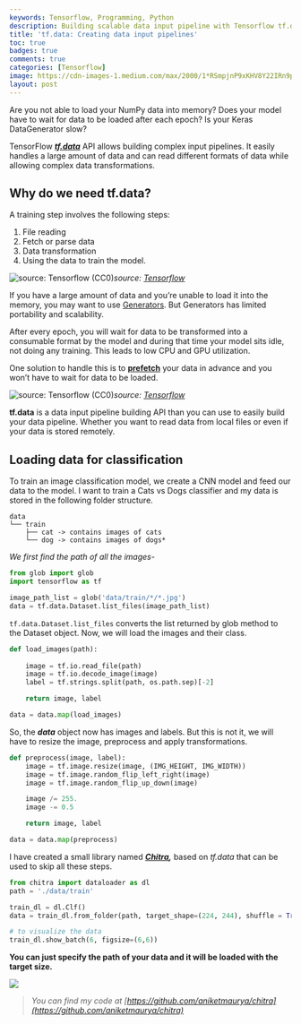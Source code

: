 ```yaml
---
keywords: Tensorflow, Programming, Python
description: Building scalable data input pipeline with Tensorflow tf.data.
title: 'tf.data: Creating data input pipelines'
toc: true 
badges: true
comments: true
categories: [Tensorflow]
image: https://cdn-images-1.medium.com/max/2000/1*RSmpjnP9xKHV8Y22IRn9pA.png
layout: post
---
```


Are you not able to load your NumPy data into memory?
Does your model have to wait for data to be loaded after each epoch?
Is your Keras DataGenerator slow?

TensorFlow ***[tf.data](https://www.tensorflow.org/api_docs/python/tf/data)*** API allows building complex input pipelines. It easily handles a large amount of data and can read different formats of data while allowing complex data transformations.

## Why do we need tf.data?

A training step involves the following steps:
1. File reading
2. Fetch or parse data
3. Data transformation
4. Using the data to train the model.

![source: [Tensorflow](https://www.tensorflow.org/guide/data_performance) (CC0)](https://cdn-images-1.medium.com/max/4580/1*Wm8r4SSP2FjKXDu3H4swUA.png)*source: [Tensorflow](https://www.tensorflow.org/guide/data_performance)*

If you have a large amount of data and you’re unable to load it into the memory, you may want to use [Generators](https://www.tensorflow.org/guide/data#consuming_python_generators). But Generators has limited portability and scalability.

After every epoch, you will wait for data to be transformed into a consumable format by the model and during that time your model sits idle, not doing any training. This leads to low CPU and GPU utilization.

One solution to handle this is to **[prefetch](https://www.tensorflow.org/guide/data_performance#prefetching)** your data in advance and you won’t have to wait for data to be loaded.

![source: [Tensorflow](https://www.tensorflow.org/guide/data_performance) (CC0)](https://cdn-images-1.medium.com/max/4088/1*7ijyt5E5XvQs23I0dD2GhA.png)*source: [Tensorflow](https://www.tensorflow.org/guide/data_performance)*


**tf.data** is a data input pipeline building API than you can use to easily build your data pipeline. Whether you want to read data from local files or even if your data is stored remotely.

## Loading data for classification

To train an image classification model, we create a CNN model and feed our data to the model. I want to train a Cats vs Dogs classifier and my data is stored in the following folder structure.

    data
    └── train
        ├── cat -> contains images of cats
        └── dog -> contains images of dogs*

*We first find the path of all the images-*
```python
from glob import glob
import tensorflow as tf

image_path_list = glob('data/train/*/*.jpg')
data = tf.data.Dataset.list_files(image_path_list)
```

`tf.data.Dataset.list_files` converts the list returned by glob method to the Dataset object. Now, we will load the images and their class.

```python
def load_images(path):
    
    image = tf.io.read_file(path)
    image = tf.io.decode_image(image)
    label = tf.strings.split(path, os.path.sep)[-2]

    return image, label

data = data.map(load_images)
```

So, the ***data*** object now has images and labels. But this is not it, we will have to resize the image, preprocess and apply transformations.
```python
def preprocess(image, label):
    image = tf.image.resize(image, (IMG_HEIGHT, IMG_WIDTH))
    image = tf.image.random_flip_left_right(image)
    image = tf.image.random_flip_up_down(image)

    image /= 255.
    image -= 0.5

    return image, label

data = data.map(preprocess)
```

I have created a small library named ***[Chitra](https://github.com/aniketmaurya/chitra),*** based on *tf.data* that can be used to skip all these steps.
```python
from chitra import dataloader as dl
path = './data/train'

train_dl = dl.Clf()
data = train_dl.from_folder(path, target_shape=(224, 244), shuffle = True)

# to visualize the data
train_dl.show_batch(6, figsize=(6,6))
```

**You can just specify the path of your data and it will be loaded with the target size.**

![](https://cdn-images-1.medium.com/max/2000/1*RSmpjnP9xKHV8Y22IRn9pA.png)
> *You can find my code at [https://github.com/aniketmaurya/chitra](https://github.com/aniketmaurya/chitra)*
